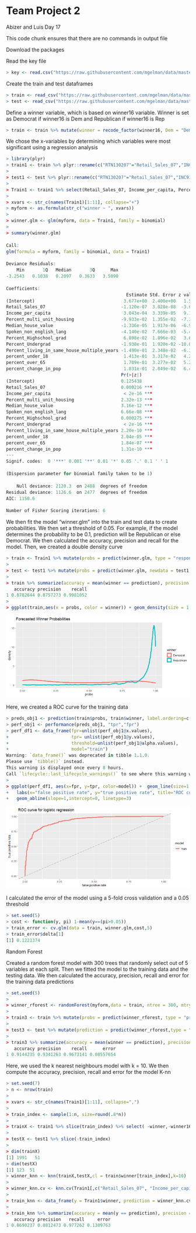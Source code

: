 Team Project 2
================
Abizer and Luis
Day 17

This code chunk ensures that there are no commands in output file

Download the packages

Read the key file

``` r
> key <- read.csv("https://raw.githubusercontent.com/mgelman/data/master/county_facts_dictionary.csv")
```

Create the train and test dataframes

``` r
> train <- read_csv("https://raw.githubusercontent.com/mgelman/data/master/train.csv")
> test <- read_csv("https://raw.githubusercontent.com/mgelman/data/master/test_No_Y.csv")
```

Define a winner variable, which is based on winner16 variable. Winner is
set as Democrat if winner16 is Dem and Republican if winner16 is Rep

``` r
> train <- train %>% mutate(winner = recode_factor(winner16, Dem = "Democrat", Rep = "Republican"))
```

We chose the x-variables by determining which variables were most
significant using a regression analysis

``` r
> library(plyr)
> train1 <- train %>% plyr::rename(c("RTN130207"="Retail_Sales_07","INC910213"="Income_per_capita","HSG096213"="Percent_multi_unit_housing","HSG495213"="Median_house_value","POP815213"="Spoken_non_english_lang","EDU635213"="Percent_Highschool_grad","EDU685213"="Percent_Undergrad","POP715213"="Percent_living_in_same_house_multiple_years","AGE295214"="percent_under_18","AGE775214"="percent_over_65","PST120214"="percent_change_in_pop"))
> 
> test1 <- test %>% plyr::rename(c("RTN130207"="Retail_Sales_07","INC910213"="Income_per_capita","HSG096213"="Percent_multi_unit_housing","HSG495213"="Median_house_value","POP815213"="Spoken_non_english_lang","EDU635213"="Percent_Highschool_grad","EDU685213"="Percent_Undergrad","POP715213"="Percent_living_in_same_house_multiple_years","AGE295214"="percent_under_18","AGE775214"="percent_over_65","PST120214"="percent_change_in_pop"))
> 
> Train1 <- train1 %>% select(Retail_Sales_07, Income_per_capita, Percent_multi_unit_housing, Median_house_value, Spoken_non_english_lang, Percent_Highschool_grad, Percent_Undergrad, Percent_living_in_same_house_multiple_years, percent_under_18, percent_over_65, percent_change_in_pop,winner)
> 
> xvars <- str_c(names(Train1)[1:11], collapse="+")
> myform <- as.formula(str_c("winner ~ ", xvars))
> 
> winner.glm <- glm(myform, data = Train1, family = binomial)
> 
> summary(winner.glm)

Call:
glm(formula = myform, family = binomial, data = Train1)

Deviance Residuals: 
    Min       1Q   Median       3Q      Max  
-3.2543   0.1038   0.2097   0.3633   3.5090  

Coefficients:
                                              Estimate Std. Error z value
(Intercept)                                  3.677e+00  2.400e+00   1.532
Retail_Sales_07                             -1.120e-07  3.028e-08  -3.699
Income_per_capita                            3.043e-04  3.339e-05   9.114
Percent_multi_unit_housing                  -9.933e-02  1.355e-02  -7.329
Median_house_value                          -1.336e-05  1.917e-06  -6.971
Spoken_non_english_lang                     -4.140e-02  7.666e-03  -5.400
Percent_Highschool_grad                      6.898e-02  1.896e-02   3.638
Percent_Undergrad                           -1.938e-01  1.920e-02 -10.091
Percent_living_in_same_house_multiple_years -1.490e-01  2.348e-02  -6.347
percent_under_18                             1.413e-01  3.317e-02   4.260
percent_over_65                              1.709e-01  3.277e-02   5.215
percent_change_in_pop                        1.831e-01  2.849e-02   6.426
                                            Pr(>|z|)    
(Intercept)                                 0.125438    
Retail_Sales_07                             0.000216 ***
Income_per_capita                            < 2e-16 ***
Percent_multi_unit_housing                  2.32e-13 ***
Median_house_value                          3.16e-12 ***
Spoken_non_english_lang                     6.66e-08 ***
Percent_Highschool_grad                     0.000275 ***
Percent_Undergrad                            < 2e-16 ***
Percent_living_in_same_house_multiple_years 2.20e-10 ***
percent_under_18                            2.04e-05 ***
percent_over_65                             1.84e-07 ***
percent_change_in_pop                       1.31e-10 ***
---
Signif. codes:  0 '***' 0.001 '**' 0.01 '*' 0.05 '.' 0.1 ' ' 1

(Dispersion parameter for binomial family taken to be 1)

    Null deviance: 2120.3  on 2488  degrees of freedom
Residual deviance: 1126.6  on 2477  degrees of freedom
AIC: 1150.6

Number of Fisher Scoring iterations: 6
```

We then fit the model “winner.glm” into the train and test data to
create probabilities. We then set a threshold of 0.05. For example, if
the model determines the probability to be 0.1, prediction will be
Republican or else Democrat. We then calculated the accuracy, precision
and recall for the model. Then, we created a double density curve

``` r
> train <- Train1 %>% mutate(probs = predict(winner.glm, type = "response"),prediction = ifelse(probs >= 0.05,"Republican","Democrat"))
> 
> test <- test1 %>% mutate(probs = predict(winner.glm, newdata = test1, type = "response"),prediction = ifelse(probs >= 0.05,"Republican","Democrat"))
> 
> train %>% summarize(accuracy = mean(winner == prediction), precision = sum(winner == "Republican" & prediction == "Republican")/sum(prediction == "Republican"), recall = sum(winner == "Republican" & prediction == "Republican")/sum(winner == "Republican"))
   accuracy precision    recall
1 0.8782644 0.8757273 0.9981052
> 
> ggplot(train,aes(x = probs, color = winner)) + geom_density(size = 1.5) + ggtitle("Forecasted Winner Probabilities ")
```

![](Abizer_files/figure-gfm/unnamed-chunk-5-1.png)<!-- -->

Here, we created a ROC curve for the training data

``` r
> preds_obj1 <- prediction(train$probs, train$winner, label.ordering=c("Democrat","Republican"))
> perf_obj1 <- performance(preds_obj1, "tpr","fpr")
> perf_df1 <- data_frame(fpr=unlist(perf_obj1@x.values),
+                        tpr= unlist(perf_obj1@y.values),
+                        threshold=unlist(perf_obj1@alpha.values), 
+                        model="train")
Warning: `data_frame()` was deprecated in tibble 1.1.0.
Please use `tibble()` instead.
This warning is displayed once every 8 hours.
Call `lifecycle::last_lifecycle_warnings()` to see where this warning was generated.
> 
> ggplot(perf_df1, aes(x=fpr, y=tpr, color=model)) +  geom_line(size=1.5) + 
+   labs(x="false positive rate", y="true positive rate", title="ROC curve for logistic regression") + 
+   geom_abline(slope=1,intercept=0, linetype=3) 
```

![](Abizer_files/figure-gfm/unnamed-chunk-6-1.png)<!-- -->

I calculated the error of the model using a 5-fold cross validation and
a 0.05 threshold

``` r
> set.seed(5)
> cost <- function(y, pi) 1-mean(y==(pi>0.05))
> train_error <- cv.glm(data = train, winner.glm,cost,5)
> train_error$delta[1]
[1] 0.1221374
```

Random Forest

Created a random forest model with 300 trees that randomly select out of
5 variables at each split. Then we fitted the model to the training data
and the testing data. We then calculated the accuracy, precision, recall
and error for the training data predictions

``` r
> set.seed(5)
> 
> winner_rforest <- randomForest(myform,data = train, ntree = 300, mtry = 5)
> 
> train3 <- train %>% mutate(probs = predict(winner_rforest, type = "prob")[,2],prediction = predict(winner_rforest, type = "response"))
> 
> test3 <- test %>% mutate(prediction = predict(winner_rforest,type = "response",newdata = test))
> 
> train3 %>% summarize(accuracy = mean(winner == prediction), precision = sum(winner == "Republican" & prediction == "Republican")/sum(prediction == "Republican"), recall = sum(winner == "Republican" & prediction == "Republican")/sum(winner == "Republican"), error = 1-accuracy)
   accuracy precision    recall      error
1 0.9144235 0.9341263 0.9673141 0.08557654
```

Here, we used the k nearest neighbours model with k = 10. We then
compute the accuracy, precision, recall and error for the model K-nn

``` r
> set.seed(7)
> n <- nrow(train)
> 
> xvars <- str_c(names(Train1)[1:11], collapse=",")
> 
> train_index <- sample(1:n, size=round(.8*n))
> 
> trainX <- train1 %>% slice(train_index) %>% select( -winner,-winner16)
> 
> testX <- test1 %>% slice(-train_index) 
> 
> dim(trainX)
[1] 1991   51
> dim(testX)
[1] 123  51
> winner_knn <- knn(trainX,testX,cl = train$winner[train_index],k=10)
> 
> winner_knn.cv <- knn.cv(Train1[,c("Retail_Sales_07", "Income_per_capita", "Percent_multi_unit_housing", "Median_house_value", "Spoken_non_english_lang", "Percent_Highschool_grad", "Percent_Undergrad", "Percent_living_in_same_house_multiple_years", "percent_under_18", "percent_over_65", "percent_change_in_pop")],cl = Train1$winner,k=10)
> 
> train_knn <- data_frame(y = Train1$winner, prediction = winner_knn.cv) 
> 
> train_knn %>% summarize(accuracy = mean(y == prediction), precision = sum(y == "Republican" & prediction == "Republican")/sum(prediction == "Republican"),recall = sum(y == "Republican" & prediction == "Republican")/sum(y == "Republican"), error = 1 - accuracy)
   accuracy precision   recall     error
1 0.8690237 0.8812473 0.977262 0.1309763
```
